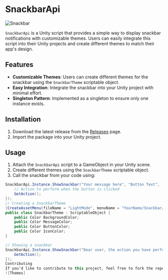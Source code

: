 # SnackbarApi

![Snackbar](https://github.com/Namancoder80/Snackbar-For-Android-/assets/96739382/849d6c30-3b0c-405f-a4fd-5e10a00842ac)

`SnackbarApi` is a Unity script that provides a simple way to display snackbar notifications with customizable themes. Users can easily integrate this script into their Unity projects and create different themes to match their app's design.

## Features

- **Customizable Themes**: Users can create different themes for the snackbar using the `SnackbarTheme` scriptable object.
- **Easy Integration**: Integrate the snackbar into your Unity project with minimal effort.
- **Singleton Pattern**: Implemented as a singleton to ensure only one instance exists.

## Installation

1. Download the latest release from the [Releases](https://github.com/YourUsername/YourRepository/releases) page.
2. Import the package into your Unity project.

## Usage

1. Attach the `SnackbarApi` script to a GameObject in your Unity scene.
2. Create different themes using the `SnackbarTheme` scriptable object.
3. Call the snackbar from your code using:

```csharp
SnackbarApi.Instance.ShowSnackbar("Your message here", "Button Text", () => {
    // Action to perform when the button is clicked
    GetAction();
});
// Creating a SnackbarTheme
[CreateAssetMenu(fileName = "LightMode", menuName = "YourName/Snackbar/Themes")]
public class SnackbarTheme : ScriptableObject {
    public Color BackgroundColor;
    public Color MessageColor;
    public Color ButtonColor;
    public Color IconColor;
}

// Showing a snackbar
SnackbarApi.Instance.ShowSnackbar("Dear user, the action you have performed is invalid", "Try Again", () => {
    GetAction();
});
Contributing
If you'd like to contribute to this project, feel free to fork the repository and submit a pull request.
![Themes]
